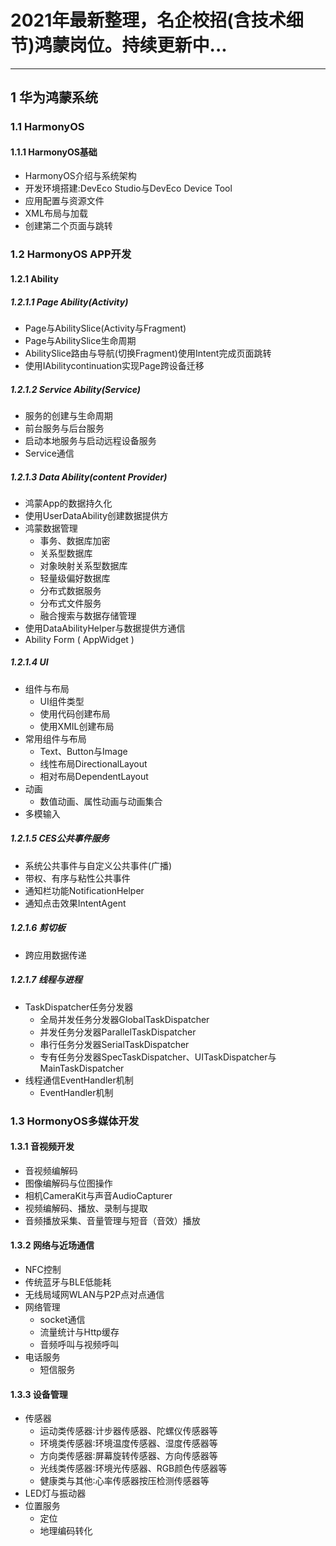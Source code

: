 <h1>2021年最新整理，名企校招(含技术细节)鸿蒙岗位。持续更新中...</h1>

-----------

## 1 华为鸿蒙系统

### 1.1 HarmonyOS

#### 1.1.1 HarmonyOS基础

* HarmonyOS介绍与系统架构
* 开发环境搭建:DevEco Studio与DevEco Device Tool
* 应用配置与资源文件
* XML布局与加载
* 创建第二个页面与跳转

### 1.2 HarmonyOS APP开发

#### 1.2.1 Ability

##### 1.2.1.1 Page Ability(Activity)

* Page与AbilitySlice(Activity与Fragment)
* Page与AbilitySlice生命周期
* AbilitySlice路由与导航(切换Fragment)使用Intent完成页面跳转
* 使用IAbilitycontinuation实现Page跨设备迁移

##### 1.2.1.2 Service Ability(Service)

* 服务的创建与生命周期
* 前台服务与后台服务
* 启动本地服务与启动远程设备服务
* Service通信

##### 1.2.1.3 Data Ability(content Provider)

* 鸿蒙App的数据持久化
* 使用UserDataAbility创建数据提供方
* 鸿蒙数据管理
  * 事务、数据库加密
  * 关系型数据库
  * 对象映射关系型数据库
  * 轻量级偏好数据库
  * 分布式数据服务
  * 分布式文件服务
  * 融合搜索与数据存储管理
* 使用DataAbilityHelper与数据提供方通信
* Ability Form ( AppWidget )

##### 1.2.1.4 UI

* 组件与布局
  * UI组件类型
  * 使用代码创建布局
  * 使用XMIL创建布局
* 常用组件与布局
  * Text、Button与Image
  * 线性布局DirectionalLayout
  * 相对布局DependentLayout
* 动画
  * 数值动画、属性动画与动画集合
* 多模输入

##### 1.2.1.5 CES公共事件服务

* 系统公共事件与自定义公共事件(广播)
* 带权、有序与粘性公共事件
* 通知栏功能NotificationHelper
* 通知点击效果IntentAgent

##### 1.2.1.6 剪切板

* 跨应用数据传递

##### 1.2.1.7 线程与进程

* TaskDispatcher任务分发器
  * 全局并发任务分发器GlobalTaskDispatcher
  * 并发任务分发器ParallelTaskDispatcher
  * 串行任务分发器SerialTaskDispatcher
  * 专有任务分发器SpecTaskDispatcher、UITaskDispatcher与MainTaskDispatcher
* 线程通信EventHandler机制
  * EventHandler机制

### 1.3 HormonyOS多媒体开发

#### 1.3.1 音视频开发

* 音视频编解码
* 图像编解码与位图操作
* 相机CameraKit与声音AudioCapturer
* 视频编解码、播放、录制与提取
* 音频播放采集、音量管理与短音（音效）播放

#### 1.3.2 网络与近场通信

* NFC控制
* 传统蓝牙与BLE低能耗
* 无线局域网WLAN与P2P点对点通信
* 网络管理
  * socket通信
  * 流量统计与Http缓存
  * 音频呼叫与视频呼叫
* 电话服务
  * 短信服务

#### 1.3.3 设备管理

* 传感器
  * 运动类传感器∶计步器传感器、陀螺仪传感器等
  * 环境类传感器∶环境温度传感器、湿度传感器等
  * 方向类传感器∶屏幕旋转传感器、方向传感器等
  * 光线类传感器∶环境光传感器、RGB颜色传感器等
  * 健康类与其他∶心率传感器按压检测传感器等
* LED灯与振动器
* 位置服务
  * 定位
  * 地理编码转化


